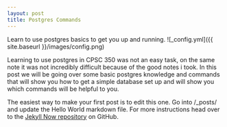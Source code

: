 ```yaml
---
layout: post
title: Postgres Commands
---
```


Learn to use postgres basics to get you up and running.
![_config.yml]({{ site.baseurl }}/images/config.png)

Learning to use postgres in CPSC 350 was not an easy task, on the same note it was not incredibly difficult because of the good notes i took. In this post we will be going over some basic postgres knowledge and commands that will show you how to get a simple database set up and will show you which commands will be helpful to you.

The easiest way to make your first post is to edit this one. Go into /_posts/ and update the Hello World markdown file. For more instructions head over to the [Jekyll Now repository](https://github.com/barryclark/jekyll-now) on GitHub.

